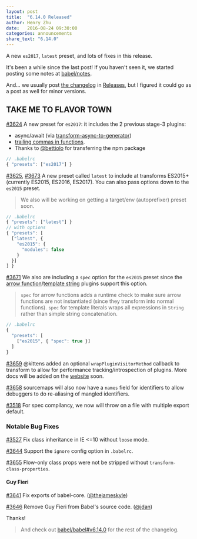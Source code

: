 ```yaml
---
layout: post
title:  "6.14.0 Released"
author: Henry Zhu
date:   2016-08-24 09:30:00
categories: announcements
share_text: "6.14.0"
---
```


A new `es2017`, `latest` preset, and lots of fixes in this release.

It's been a while since the last post! If you haven't seen it, we started posting some notes at [babel/notes](https://github.com/babel/notes).

And... we usually post [the changelog](https://github.com/babel/babel/blob/master/CHANGELOG.md) in [Releases](https://github.com/babel/babel/releases), but I figured it could go as a post as well for minor versions.

## TAKE ME TO FLAVOR TOWN

[#3624](https://github.com/babel/babel/pull/3624) A new preset for `es2017`: it includes the 2 previous stage-3 plugins:

- async/await (via [transform-async-to-generator](http://babeljs.io/docs/plugins/transform-async-to-generator))
- [trailing commas in functions](http://babeljs.io/docs/plugins/syntax-trailing-function-commas).
- Thanks to [@bettiolo](https://github.com/bettiolo) for transferring the npm package

```js
// .babelrc
{ "presets": ["es2017"] }
```

[#3625](https://github.com/babel/babel/pull/3625), [#3673](https://github.com/babel/babel/pull/3673) A new preset called `latest` to include at transforms ES2015+ (currently ES2015, ES2016, ES2017). You can also pass options down to the `es2015` preset.

> We also will be working on getting a target/env (autoprefixer) preset soon.

```js
// .babelrc
{ "presets": ["latest"] }
// with options
{ "presets": [
  ["latest", {
    "es2015": {
      "modules": false 
    }
  }]
] }
```

[#3671](https://github.com/babel/babel/pull/3671) We also are including a `spec` option for the `es2015` preset since the [arrow function](http://babeljs.io/docs/plugins/transform-es2015-arrow-functions/)/[template string](http://babeljs.io/docs/plugins/transform-es2015-template-literals/) plugins support this option.

> `spec` for arrow functions adds a runtime check to make sure arrow functions are not instantiated (since they transform into normal functions).
> `spec` for template literals wraps all expressions in `String` rather than simple string concatenation.

```js
// .babelrc
{
  "presets": [
    ["es2015", { "spec": true }]
  ]
}
```

[#3659](https://github.com/babel/babel/pull/3659) @kittens added an optional `wrapPluginVisitorMethod` callback to transform to allow for performance tracking/introspection of plugins. More docs will be added on the [website](http://babeljs.io/) soon.

[#3658](https://github.com/babel/babel/pull/3658) sourcemaps will also now have a `names` field for identifiers to allow debuggers to do re-aliasing of mangled identifiers.

[#3518](https://github.com/babel/babel/pull/3518) For spec compilancy, we now will throw on a file with multiple export default.

### Notable Bug Fixes

[#3527](https://github.com/babel/babel/pull/3527) Fix class inheritance in IE <=10 without `loose` mode.

[#3644](https://github.com/babel/babel/pull/3644) Support the `ignore` config option in `.babelrc`.

[#3655](https://github.com/babel/babel/pull/3655) Flow-only class props were not be stripped without `transform-class-properties`.

#### Guy Fieri
[#3641](https://github.com/babel/babel/pull/3641) Fix exports of babel-core. ([@thejameskyle](https://github.com/thejameskyle))

[#3646](https://github.com/babel/babel/pull/3646) Remove Guy Fieri from Babel's source code. ([@jdan](https://github.com/jdan))

Thanks!

> And check out [babel/babel#v6.14.0](https://github.com/babel/babel/releases/tag/v6.14.0) for the rest of the changelog.

